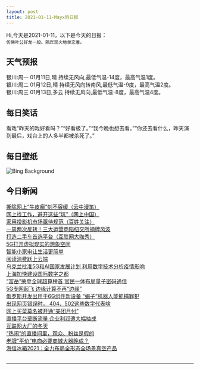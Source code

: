 ```yaml
---
layout: post
title: 2021-01-11-Mayx的日报
---
```


Hi,今天是2021-01-11，以下是今天的日报：<br><small>
仿佛叶公好龙一般。隔岸观火地单恋着。</small><!--more-->
## 天气预报
银川:周一 01月11日,晴 持续无风向,最低气温-14度，最高气温1度。<br>银川:周二 01月12日,晴 持续无风向转南风,最低气温-9度，最高气温2度。<br>银川:周三 01月13日,多云 持续无风向,最低气温-8度，最高气温4度。
## 每日笑话
看戏“昨天的戏好看吗？”“好看极了。”“我今晚也想去看。”“你还去看什么，昨天演到最后，戏台上的人多半都被杀死了。”
## 每日壁纸
![Bing Background](https://cn.bing.com/th?id=OHR.GoldenDragon_EN-US6011178113_1920x1080.jpg&rf=LaDigue_1920x1080.jpg&pid=hp "Huanglong Scenic and Historic Interest Area in Sichuan province, China (© primeimages/Getty Images)")
## 今日新闻

[撕除网上“牛皮癣”刻不容缓（云中漫笔）](http://it.people.com.cn/n1/2021/0111/c1009-31995726.html)   
[网上找工作，避开这些“坑”（网上中国）](http://it.people.com.cn/n1/2021/0111/c1009-31995727.html)   
[家用投影机市场亟待规范（百姓关注）](http://it.people.com.cn/n1/2021/0111/c1009-31995715.html)   
[一周两次反转！三大运营商陷纽交所摘牌风波](http://it.people.com.cn/n1/2021/0111/c1009-31995734.html)   
[打造二手车首选平台（互联网大咖秀）](http://it.people.com.cn/n1/2021/0111/c1009-31995728.html)   
[5G打开虚拟现实的想象空间](http://it.people.com.cn/n1/2021/0111/c1009-31995729.html)   
[智能小家电让生活更简单](http://it.people.com.cn/n1/2021/0111/c1009-31995653.html)   
[阅读消费跃上云端](http://it.people.com.cn/n1/2021/0111/c1009-31995652.html)   
[乌克兰批准5G和AI国家发展计划 利用数字技术分析疫情影响](http://it.people.com.cn/n1/2021/0111/c1009-31995547.html)   
[上海加快建设国际数字之都](http://it.people.com.cn/n1/2021/0111/c1009-31995645.html)   
[“富岳”荣登全球超算榜首 官民一体布局量子密码通信](http://it.people.com.cn/n1/2021/0111/c1009-31995545.html)   
[5G专网起飞 边缘计算不再“边缘”](http://it.people.com.cn/n1/2021/0111/c1009-31995537.html)   
[俄罗斯开发出用于6G组件新设备 “蝎子”机器人能抓捕罪犯](http://it.people.com.cn/n1/2021/0111/c1009-31995541.html)   
[出现网页错误时， 404、502这些数字代表啥](http://it.people.com.cn/n1/2021/0111/c1009-31995534.html)   
[网上买菜莫名被开通“美团月付”](http://it.people.com.cn/n1/2021/0111/c1009-31995707.html)   
[直播平台垄断流量 企业利润遭大幅抽成](http://it.people.com.cn/n1/2021/0111/c1009-31995699.html)   
[互联网大厂的冬天](http://it.people.com.cn/n1/2021/0111/c1009-31995683.html)   
[“热闹”的直播间里，观众、粉丝是假的](http://it.people.com.cn/n1/2021/0111/c1009-31995673.html)   
[老牌“平价”电商必要商城大器晚成？](http://it.people.com.cn/n1/2021/0111/c1009-31995686.html)   
[海信冰箱2021：全力布局全形态全场景真空产品](http://it.people.com.cn/n1/2021/0109/c1009-31994602.html)   
<br />

***

<small></small>
